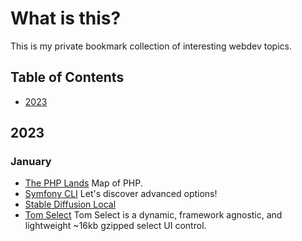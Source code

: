 # What is this?

This is my private bookmark collection of interesting webdev topics. 

## Table of Contents

  * [2023](#2023)

## 2023

### January

- [The PHP Lands](https://lands.php.earth/) Map of PHP.
- [Symfony CLI](https://jmsche.fr/en/blog/symfony-cli-lets-discover-advanced-options) Let's discover advanced options!
- [Stable Diffusion Local](https://github.com/HelixNGC7293/DeforumStableDiffusionLocal)
- [Tom Select](https://tom-select.js.org/) Tom Select is a dynamic, framework agnostic, and lightweight ~16kb gzipped select UI control.

 
 
